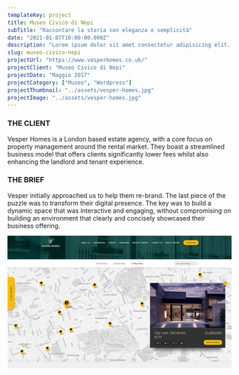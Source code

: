 ```yaml
---
templateKey: project
title: Museo Civico di Nepi
subTitle: "Raccontare la storia con eleganza e semplicità"
date: "2021-01-07T10:00:00.000Z"
description: "Lorem ipsum dolor sit amet consectetur adipisicing elit. Recusandae porro magnam minima dignissimos quidem quam."
slug: museo-civico-nepi
projectUrl: "https://www.vesperhomes.co.uk/"
projectClient: "Museo Civico di Nepi"
projectDate: "Maggio 2017"
projectCategory: ["Museo", "Wordpress"]
projectThumbnail: "../assets/vesper-homes.jpg"
projectImage: "../assets/vesper-homes.jpg"
---
```

### THE CLIENT

Vesper Homes is a London based estate agency, with a core focus on property management around the rental market. They boast a streamlined business model that offers clients significantly lower fees whilst also enhancing the landlord and tenant experience.

### THE BRIEF

Vesper initially approached us to help them re-brand. The last piece of the puzzle was to transform their digital presence. The key was to build a dynamic space that was interactive and engaging, without compromising on building an environment that clearly and concisely showcased their business offering.

![Image of Yaktocat](../assets/vesper-homes.jpg)